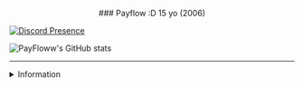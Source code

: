 <p align="center">
### Payflow :D
15 yo (2006)
  
[![Discord Presence](https://lanyard.cnrad.dev/api/986371701979902042)](https://discord.com/users/986371701979902042)
  
![PayFloww's GitHub stats](https://github-readme-stats.vercel.app/api?username=payfloww&count_private=true&layout=compact&theme=tokyonight)

---

<details>
<summary>Information</summary>
<br>
Im probably smarter than you. <33
</details>
</p>




